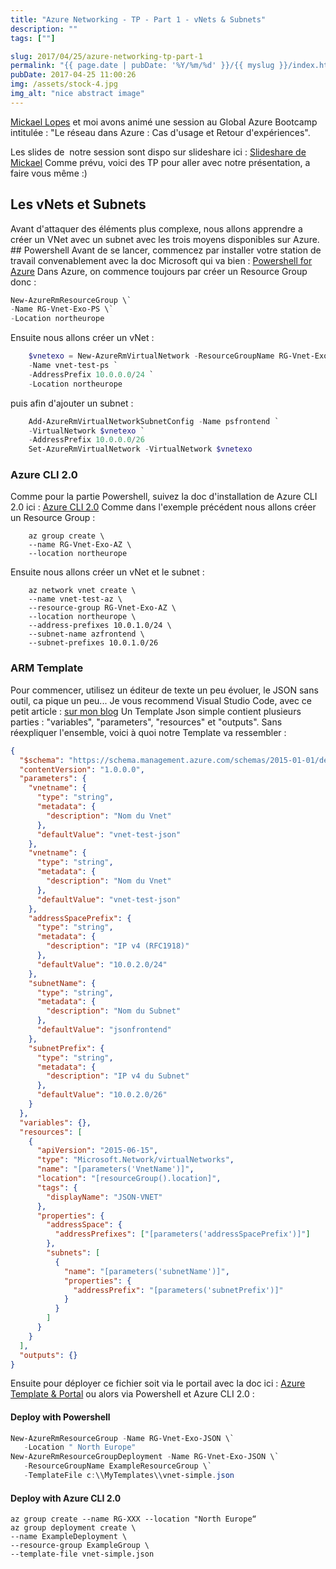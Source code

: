 ```yaml
---
title: "Azure Networking - TP - Part 1 - vNets & Subnets"
description: ""
tags: [""]

slug: 2017/04/25/azure-networking-tp-part-1
permalink: "{{ page.date | pubDate: '%Y/%m/%d' }}/{{ myslug }}/index.html"
pubDate: 2017-04-25 11:00:26
img: /assets/stock-4.jpg
img_alt: "nice abstract image"
---
```


[Mickael Lopes](https://www.linkedin.com/in/lopesmickael) et moi avons animé une session au Global Azure Bootcamp intitulée : "Le réseau dans Azure : Cas d'usage et Retour d'expériences".

Les slides de  notre session sont dispo sur slideshare ici : [Slideshare de Mickael](https://www.slideshare.net/MickaelLOPES91/gab-le-rseau-dans-azure) Comme prévu, voici des TP pour aller avec notre présentation, a faire vous même :)

## Les vNets et Subnets

Avant d'attaquer des éléments plus complexe, nous allons apprendre a créer un VNet avec un subnet avec les trois moyens disponibles sur Azure. ## Powershell Avant de se lancer, commencez par installer votre station de travail convenablement avec la doc Microsoft qui va bien : [Powershell for Azure](https://docs.microsoft.com/fr-fr/powershell/azureps-cmdlets-docs) Dans Azure, on commence toujours par créer un Resource Group donc :

```powershell
New-AzureRmResourceGroup \`
-Name RG-Vnet-Exo-PS \`
-Location northeurope
```

Ensuite nous allons créer un vNet :

```powershell
    $vnetexo = New-AzureRmVirtualNetwork -ResourceGroupName RG-Vnet-Exo-PS `
    -Name vnet-test-ps `
    -AddressPrefix 10.0.0.0/24 `
    -Location northeurope
```

puis afin d'ajouter un subnet :

```powershell
    Add-AzureRmVirtualNetworkSubnetConfig -Name psfrontend `
    -VirtualNetwork $vnetexo `
    -AddressPrefix 10.0.0.0/26
    Set-AzureRmVirtualNetwork -VirtualNetwork $vnetexo
```

### Azure CLI 2.0

Comme pour la partie Powershell, suivez la doc d'installation de Azure CLI 2.0 ici : [Azure CLI 2.0](https://docs.microsoft.com/en-us/cli/azure/install-azure-cli) Comme dans l'exemple précédent nous allons créer un Resource Group :

```shell
    az group create \
    --name RG-Vnet-Exo-AZ \
    --location northeurope
```

Ensuite nous allons créer un vNet et le subnet :

```shell
    az network vnet create \
    --name vnet-test-az \
    --resource-group RG-Vnet-Exo-AZ \
    --location northeurope \
    --address-prefixes 10.0.1.0/24 \
    --subnet-name azfrontend \
    --subnet-prefixes 10.0.1.0/26
```

### ARM Template

 Pour commencer, utilisez un éditeur de texte un peu évoluer, le JSON sans outil, ca pique un peu... Je vous recommend Visual Studio Code, avec ce petit article : [sur mon blog](https://etienne.deneuve.xyz/2017/01/26/visual-studio-code-pour-ansible-terraform/) Un Template Json simple contient plusieurs parties : "variables", "parameters", "resources" et "outputs". Sans réexpliquer l'ensemble, voici à quoi notre Template va ressembler :

```json
{
  "$schema": "https://schema.management.azure.com/schemas/2015-01-01/deploymentTemplate.json#",
  "contentVersion": "1.0.0.0",
  "parameters": {
    "vnetname": {
      "type": "string",
      "metadata": {
        "description": "Nom du Vnet"
      },
      "defaultValue": "vnet-test-json"
    },
    "vnetname": {
      "type": "string",
      "metadata": {
        "description": "Nom du Vnet"
      },
      "defaultValue": "vnet-test-json"
    },
    "addressSpacePrefix": {
      "type": "string",
      "metadata": {
        "description": "IP v4 (RFC1918)"
      },
      "defaultValue": "10.0.2.0/24"
    },
    "subnetName": {
      "type": "string",
      "metadata": {
        "description": "Nom du Subnet"
      },
      "defaultValue": "jsonfrontend"
    },
    "subnetPrefix": {
      "type": "string",
      "metadata": {
        "description": "IP v4 du Subnet"
      },
      "defaultValue": "10.0.2.0/26"
    }
  },
  "variables": {},
  "resources": [
    {
      "apiVersion": "2015-06-15",
      "type": "Microsoft.Network/virtualNetworks",
      "name": "[parameters('VnetName')]",
      "location": "[resourceGroup().location]",
      "tags": {
        "displayName": "JSON-VNET"
      },
      "properties": {
        "addressSpace": {
          "addressPrefixes": ["[parameters('addressSpacePrefix')]"]
        },
        "subnets": [
          {
            "name": "[parameters('subnetName')]",
            "properties": {
              "addressPrefix": "[parameters('subnetPrefix')]"
            }
          }
        ]
      }
    }
  ],
  "outputs": {}
}
```

Ensuite pour déployer ce fichier soit via le portail avec la doc ici : [Azure Template & Portal](https://docs.microsoft.com/en-us/azure/azure-resource-manager/resource-group-template-deploy-portal) ou alors via Powershell et Azure CLI 2.0 :

#### Deploy with Powershell

```powershell
New-AzureRmResourceGroup -Name RG-Vnet-Exo-JSON \`
   -Location " North Europe"
New-AzureRmResourceGroupDeployment -Name RG-Vnet-Exo-JSON \`
   -ResourceGroupName ExampleResourceGroup \`
   -TemplateFile c:\\MyTemplates\\vnet-simple.json
```

#### Deploy with Azure CLI 2.0

```shell
az group create --name RG-XXX --location "North Europe“
az group deployment create \
--name ExampleDeployment \
--resource-group ExampleGroup \
--template-file vnet-simple.json
```
